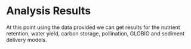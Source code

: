 # Analysis Results

At this point using the data provided we can get results for the nutrient retention, water yield, carbon storage, pollination, GLOBIO and sediment delivery models.&#x20;
